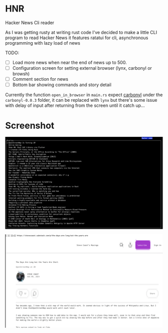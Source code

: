 # HNR
Hacker News Cli reader

As I was getting rusty at writing rust code I've decided to make a little CLI program to read Hacker News
it features ratatui for cli, asynchronous programming with lazy load of news

TODO:

-  [ ] Load more news when near the end of news up to 500.
-  [ ] Configuration screen for setting external browser (lynx, carbonyl or browsh)
-  [ ] Comment section for news
-  [ ] Bottom bar showing commands and story detail

Currently the function `open_in_browser` in `main.rs` expect [carbonyl](https://github.com/fathyb/carbonyl) under the  `carbonyl-0.0.3` folder, it can be replaced with `lynx` but there's some issue with delay of input after returning from the screen until it catch up...

Screenshot 
==
![main screen](screenshot/main_screen.png)

![story screen](screenshot/story.png)
